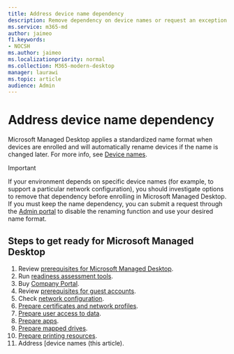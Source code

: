 ```yaml
---
title: Address device name dependency
description: Remove dependency on device names or request an exception
ms.service: m365-md
author: jaimeo
f1.keywords:
- NOCSH
ms.author: jaimeo
ms.localizationpriority: normal
ms.collection: M365-modern-desktop
manager: laurawi
ms.topic: article
audience: Admin
---
```


# Address device name dependency

Microsoft Managed Desktop applies a standardized name format when devices are enrolled and will automatically rename devices if the name is changed later. For more info, see [Device names](../service-description/device-names.md).

> [!IMPORTANT]
> If your environment depends on specific device names (for example, to support a particular network configuration), you should investigate options to remove that dependency before enrolling in Microsoft Managed Desktop. If you must keep the name dependency, you can submit a request through the [Admin portal](../working-with-managed-desktop/admin-support.md) to disable the renaming function and use your desired name format.

## Steps to get ready for Microsoft Managed Desktop

1. Review [prerequisites for Microsoft Managed Desktop](prerequisites.md).
2. Run [readiness assessment tools](readiness-assessment-tool.md).
1. Buy [Company Portal](../get-started/company-portal.md).
1. Review [prerequisites for guest accounts](guest-accounts.md).
1. Check [network configuration](network.md).
1. [Prepare certificates and network profiles](certs-wifi-lan.md).
1. [Prepare user access to data](authentication.md).
1. [Prepare apps](apps.md).
1. [Prepare mapped drives](mapped-drives.md).
1. [Prepare printing resources](printing.md).
1. Address [device names (this article).